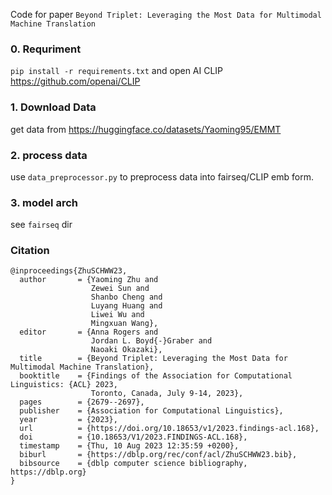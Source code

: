 
Code for paper  `Beyond Triplet: Leveraging the Most Data for Multimodal Machine Translation`



### 0. Requriment 

`pip install -r requirements.txt`
and open AI CLIP https://github.com/openai/CLIP



### 1. Download Data

get data from https://huggingface.co/datasets/Yaoming95/EMMT

### 2. process data

use `data_preprocessor.py` to preprocess data into fairseq/CLIP emb form.

### 3. model arch

see `fairseq` dir


### Citation
```
@inproceedings{ZhuSCHWW23,
  author       = {Yaoming Zhu and
                  Zewei Sun and
                  Shanbo Cheng and
                  Luyang Huang and
                  Liwei Wu and
                  Mingxuan Wang},
  editor       = {Anna Rogers and
                  Jordan L. Boyd{-}Graber and
                  Naoaki Okazaki},
  title        = {Beyond Triplet: Leveraging the Most Data for Multimodal Machine Translation},
  booktitle    = {Findings of the Association for Computational Linguistics: {ACL} 2023,
                  Toronto, Canada, July 9-14, 2023},
  pages        = {2679--2697},
  publisher    = {Association for Computational Linguistics},
  year         = {2023},
  url          = {https://doi.org/10.18653/v1/2023.findings-acl.168},
  doi          = {10.18653/V1/2023.FINDINGS-ACL.168},
  timestamp    = {Thu, 10 Aug 2023 12:35:59 +0200},
  biburl       = {https://dblp.org/rec/conf/acl/ZhuSCHWW23.bib},
  bibsource    = {dblp computer science bibliography, https://dblp.org}
}
```